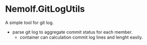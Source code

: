 # Nemolf.GitLogUtils
A simple tool for git log.
 - parse git log to aggregate commit status for each member.
   - container can calculation commit log lines and lenght easily.
